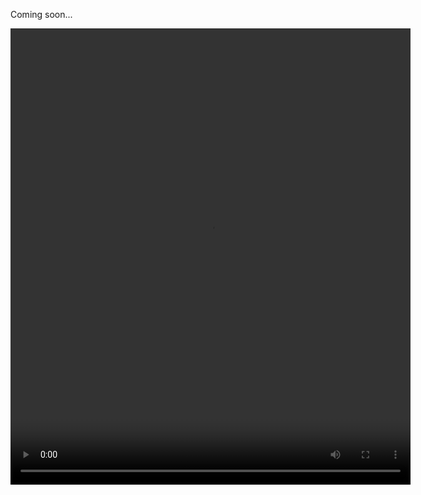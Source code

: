 Coming soon...

<video width="640" height="730" controls>
  <source src="Hello_LabVIEW_World_Homepage.mp4" type="video/mp4">
Your browser does not support the video tag.
</video>
